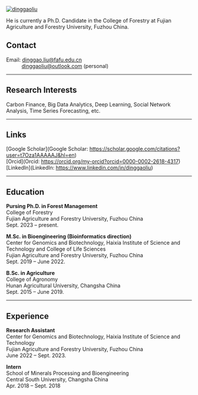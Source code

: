 

[![dinggaoliu](https://img.shields.io/badge/dinggaoliu-github-blue?logo=github)](https://github.com/dinggaoliu)

He is currently a Ph.D. Candidate in the College of Forestry at Fujian Agriculture and Forestry University, Fuzhou China.

## Contact
Email: dinggao.liu@fafu.edu.cn \
&emsp;&emsp;&emsp;dinggaoliu@outlook.com (personal)

---

## Research Interests
Carbon Finance, Big Data Analytics, Deep Learning, Social Network Analysis, Time Series Forecasting, etc.

---

## Links
[Google Scholar](Google Scholar: https://scholar.google.com/citations?user=t7Oza1AAAAAJ&hl=en) \
[Orcid](Orcid: https://orcid.org/my-orcid?orcid=0000-0002-2618-4317) \
[LinkedIn](LinkedIn: https://www.linkedin.com/in/dinggaoliu)

---

## Education
**Pursing Ph.D. in Forest Management** \
College of Forestry \
Fujian Agriculture and Forestry University, Fuzhou China \
Sept. 2023 – present.


**M.Sc. in Bioengineering (Bioinformatics direction)** \
Center for Genomics and Biotechnology, Haixia Institute of Science and Technology and College of Life Sciences \
Fujian Agriculture and Forestry University, Fuzhou China \
Sept. 2019 – June 2022.


**B.Sc. in Agriculture** \
College of Agronomy \
Hunan Agricultural University, Changsha China \
Sept. 2015 – June 2019.

---

## Experience
**Research Assistant** \
Center for Genomics and Biotechnology, Haixia Institute of Science and Technology \
Fujian Agriculture and Forestry University, Fuzhou China \
June 2022 – Sept. 2023.

**Intern** \
School of Minerals Processing and Bioengineering \
Central South University, Changsha China \
Apr. 2018 – Sept. 2018




